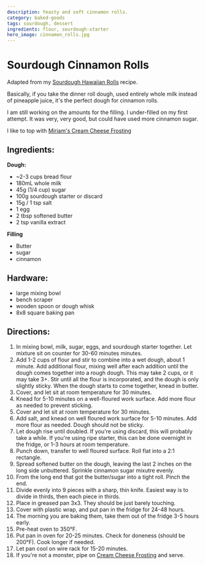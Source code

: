 ```yaml
---
description: Yeasty and soft cinnamon rolls.
category: baked-goods
tags: sourdough, dessert
ingredients: flour, sourdough-starter
hero_image: cinnamon_rolls.jpg
---
```


# Sourdough Cinnamon Rolls

Adapted from my [Sourdough Hawaiian Rolls](./Sourdough%20Hawaiian%20Rolls.html) recipe. 

Basically, if you take the dinner roll dough, used entirely whole milk instead of pineapple juice, it's the perfect dough for cinnamon rolls. 

I am still working on the amounts for the filling. I under-filled on my first attempt. It was very, very good, but could have used more cinnamon sugar.

I like to top with [Miriam's Cream Cheese Frosting](../Cream%20Cheese%20Frosting.html)

## Ingredients:

**Dough:**

- ~2-3 cups bread flour
- 180mL whole milk
- 45g (1/4 cup) sugar
- 100g sourdough starter or discard
- 15g / 1 tsp salt
- 1 egg
- 2 tbsp softened butter
- 2 tsp vanilla extract

**Filling**

- Butter
- sugar
- cinnamon

## Hardware:

- large mixing bowl
- bench scraper
- wooden spoon or dough whisk
- 8x8 square baking pan

## Directions:

1. In mixing bowl, milk, sugar, eggs, and sourdough starter together. Let mixture sit on counter for 30-60 minutes minutes.
2. Add 1-2 cups of flour and stir to combine into a wet dough, about 1 minute. Add additional flour, mixing well after each addition until the dough comes together into a rough dough. This may take 2 cups, or it may take 3+. Stir until all the flour is incorporated, and the dough is only slightly sticky. When the dough starts to come together, knead in butter.
3. Cover, and let sit at room temperature for 30 minutes.
4. Knead for 5-10 minutes on a well-floured work surface. Add more flour as needed to prevent sticking.
5. Cover and let sit at room temperature for 30 minutes.
6. Add salt, and knead on well floured work surface for 5-10 minutes. Add more flour as needed. Dough should not be sticky.
7. Let dough rise until doubled. If you're using discard, this will probably take a while. If you're using ripe starter, this can be done overnight in the fridge, or 1-3 hours at room temperature.
8. Punch down, transfer to well floured surface. Roll flat into a 2:1 rectangle.
9. Spread softened butter on the dough, leaving the last 2 inches on the long side unbuttered. Sprinkle cinnamon sugar mixutre evenly.
10. From the long end that got the butter/sugar into a tight roll. Pinch the end.
11. Divide evenly into 9 pieces with a sharp, thin knife. Easiest way is to divide in thirds, then each piece in thirds.
12. Place in greased pan 3x3. They should be just barely touching.
13. Cover with plastic wrap, and put pan in the fridge for 24-48 hours.
14. The morning you are baking them, take them out of the fridge 3-5 hours early.
15. Pre-heat oven to 350°F.
16. Put pan in oven for 20-25 minutes. Check for doneness (should be 200°F). Cook longer if needed.
17. Let pan cool on wire rack for 15-20 minutes.
18. If you're not a monster, pipe on [Cream Cheese Frosting](../Cream%20Cheese%20Frosting.html) and serve.


